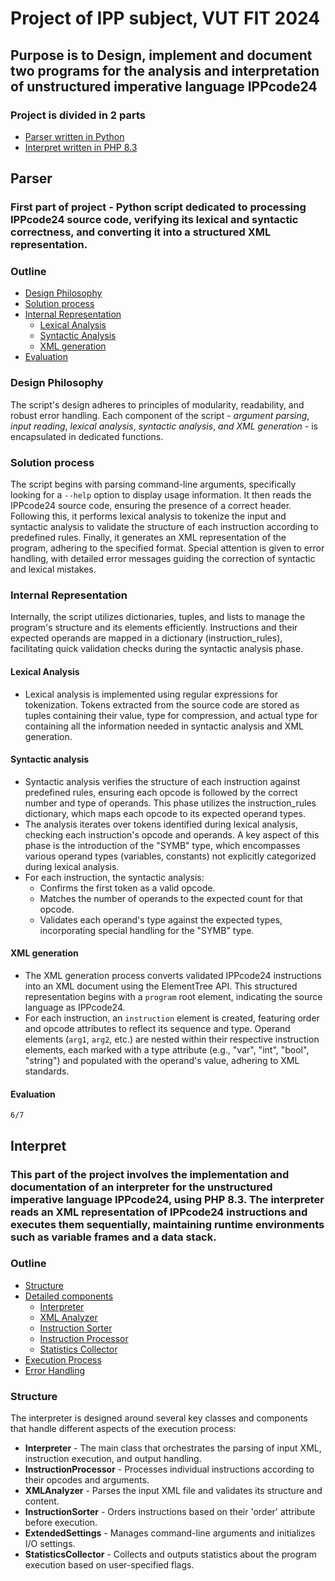 # Project of IPP subject, VUT FIT 2024

## Purpose is to Design, implement and document two programs for the analysis and interpretation of unstructured imperative language IPPcode24

### Project is divided in 2 parts

* [Parser written in Python](#parser)
* [Interpret written in PHP 8.3](#interpret)

<a id="parser"></a>
## **Parser**

### First part of project - Python script dedicated to processing IPPcode24 source code, verifying its lexical and syntactic correctness, and converting it into a structured XML representation.

### Outline

* [Design Philosophy](#design)
* [Solution process](#solution)
* [Internal Representation](#internal)
  * [Lexical Analysis](#lexical)
  * [Syntactic Analysis](#syntax)
  * [XML generation](#generation)
* [Evaluation](#eval)

<a id="design"></a>
### Design Philosophy

The script's design adheres to principles of modularity, readability, and robust error handling. Each component of the script - *argument parsing*, *input reading*, *lexical analysis*, *syntactic analysis*, *and XML generation* - is encapsulated in dedicated functions.

<a id="solution"></a>
### Solution process

The script begins with parsing command-line arguments, specifically looking for a `--help` option to display usage information. It then reads the IPPcode24 source code, ensuring the presence of a correct header. Following this, it performs lexical analysis to tokenize the input and syntactic analysis to validate the structure of each instruction according to predefined rules. Finally, it generates an XML representation of the program, adhering to the specified format. Special attention is given to error handling, with detailed error messages guiding the correction of syntactic and lexical mistakes.

<a id="internal"></a>
### Internal Representation

Internally, the script utilizes dictionaries, tuples, and lists to manage the program's structure and its elements efficiently. Instructions and their expected operands are mapped in a dictionary (instruction_rules), facilitating quick validation checks during the syntactic analysis phase.

<a id="lexical"></a>
#### Lexical Analysis

* Lexical analysis is implemented using regular expressions for tokenization. Tokens extracted from the source code are stored as tuples containing their value, type for compression, and actual type for containing all the information needed in syntactic analysis and XML generation.

<a id="syntax"></a>
#### Syntactic analysis

* Syntactic analysis verifies the structure of each instruction against predefined rules, ensuring each opcode is followed by the correct number and type of operands. This phase utilizes the instruction_rules dictionary, which maps each opcode to its expected operand types.
* The analysis iterates over tokens identified during lexical analysis, checking each instruction's opcode and operands. A key aspect of this phase is the introduction of the "SYMB" type, which encompasses various operand types (variables, constants) not explicitly categorized during lexical analysis.
* For each instruction, the syntactic analysis:
  * Confirms the first token as a valid opcode.
  * Matches the number of operands to the expected count for that opcode.
  * Validates each operand's type against the expected types, incorporating special handling for the "SYMB" type.

<a id="generation"></a>
#### XML generation

* The XML generation process converts validated IPPcode24 instructions into an XML document using the ElementTree API. This structured representation begins with a `program` root element, indicating the source language as IPPcode24.
* For each instruction, an `instruction` element is created, featuring order and opcode attributes to reflect its sequence and type. Operand elements (`arg1`, `arg2`, etc.) are nested within their respective instruction elements, each marked with a type attribute (e.g., "var", "int", "bool", "string") and populated with the operand's value, adhering to XML standards.

<a id="eval"></a>
#### Evaluation

    6/7

<a id="interpret"></a>
## Interpret

### This part of the project involves the implementation and documentation of an interpreter for the unstructured imperative language IPPcode24, using PHP 8.3. The interpreter reads an XML representation of IPPcode24 instructions and executes them sequentially, maintaining runtime environments such as variable frames and a data stack.

### Outline

* [Structure](#structure)
* [Detailed components](#detailed)
  * [Interpreter](#interpreter)
  * [XML Analyzer](#XML-analyzer)
  * [Instruction Sorter](#sorter)
  * [Instruction Processor](#processor)
  * [Statistics Collector](#collector)
* [Execution Process](#execution)
* [Error Handling](#error-handling)

<a id="structure"></a>
### Structure

The interpreter is designed around several key classes and components that handle different aspects of the execution process:

  - **Interpreter** - The main class that orchestrates the parsing of input XML, instruction execution, and output handling.
  - **InstructionProcessor** - Processes individual instructions according to their opcodes and arguments.
  - **XMLAnalyzer** - Parses the input XML file and validates its structure and content.
  - **InstructionSorter** - Orders instructions based on their 'order' attribute before execution.
  - **ExtendedSettings** - Manages command-line arguments and initializes I/O settings.
  - **StatisticsCollector** - Collects and outputs statistics about the program execution based on user-specified flags.

